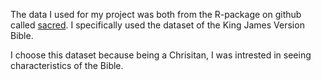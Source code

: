 
The data I used for my project was both from the R-package on github called [sacred](https://github.com/JohnCoene/sacred). I specifically used the dataset of the King James Version Bible. 

I choose this dataset because being a Chrisitan, I was intrested in seeing characteristics of the Bible. 
